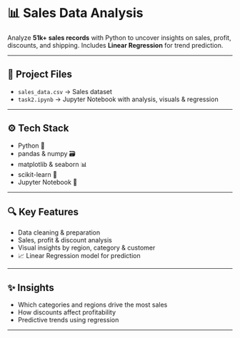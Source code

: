 

# 📊 Sales Data Analysis

Analyze **51k+ sales records** with Python to uncover insights on sales, profit, discounts, and shipping. Includes **Linear Regression** for trend prediction.

---

## 📂 Project Files

* `sales_data.csv` → Sales dataset
* `task2.ipynb` → Jupyter Notebook with analysis, visuals & regression

---

## ⚙️ Tech Stack

* Python 🐍
* pandas & numpy 🗃️
* matplotlib & seaborn 📊
* scikit-learn 🤖
* Jupyter Notebook 📒

---

## 🔍 Key Features

* Data cleaning & preparation
* Sales, profit & discount analysis
* Visual insights by region, category & customer
* 📈 Linear Regression model for prediction

---

## ✨ Insights

* Which categories and regions drive the most sales
* How discounts affect profitability
* Predictive trends using regression

---

